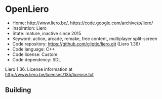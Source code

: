 # OpenLiero

- Home: http://www.liero.be/, https://code.google.com/archive/p/liero/
- Inspiration: Liero
- State: mature, inactive since 2015
- Keyword: action, arcade, remake, free content, multiplayer split-screen
- Code repository: https://github.com/gliptic/liero.git (Liero 1.36)
- Code language: C++
- Code license: Custom
- Code dependency: SDL

Liero 1.36. License information at http://www.liero.be/licenses/135/license.txt

## Building

